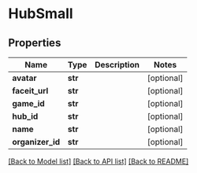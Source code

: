 # HubSmall

## Properties
Name | Type | Description | Notes
------------ | ------------- | ------------- | -------------
**avatar** | **str** |  | [optional] 
**faceit_url** | **str** |  | [optional] 
**game_id** | **str** |  | [optional] 
**hub_id** | **str** |  | [optional] 
**name** | **str** |  | [optional] 
**organizer_id** | **str** |  | [optional] 

[[Back to Model list]](../README.md#documentation-for-models) [[Back to API list]](../README.md#documentation-for-api-endpoints) [[Back to README]](../README.md)


